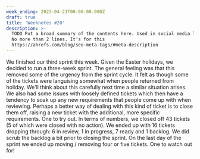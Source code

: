 ```yaml
---
week_ending: 2023-04-21T00:00:00.000Z
draft: true
title: 'Weeknotes #20'
description: >-
  TODO Put a broad summary of the contents here. Used in social media links etc.
  No more than 2 lines. It's for this
  https://ahrefs.com/blog/seo-meta-tags/#meta-description
---
```


We finished our third sprint this week. Given the Easter holidays, we decided to run a three-week sprint. The general feeling was that this removed some of the urgency from the sprint cycle. It felt as though some of the tickets were languising somewhat when people returned from holiday. We'll think about this carefully next time a similar situation arises. We also had some issues with loosely defined tickets which then have a tendency to soak up any new requirements that people come up with when reviewing. Perhaps a better way of dealing with this kind of ticket is to close them off, raising a new ticket with the additional, more specific requirements. One to try out. In terms of numbers, we closed off 43 tickets (5 of which were closed with no action). We ended up with 16 tickets dropping through: 6 in review, 1 in progress, 7 ready and 1 backlog. We did scrub the backlog a bit prior to closing the sprint. On the last day of the sprint we ended up moving / removing four or five tickets. One to watch out for!

